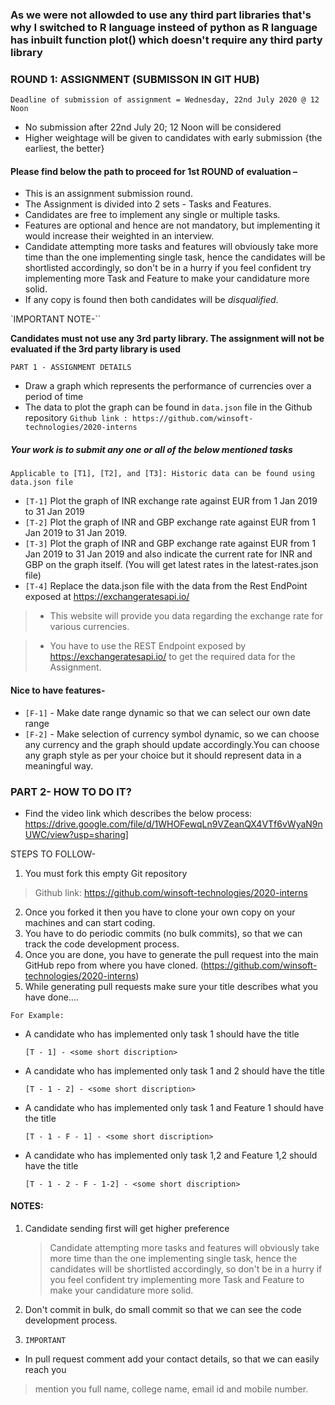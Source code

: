 ### As we were not allowded to use any third part libraries that's why I switched to R language insteed of python as R language has inbuilt function plot() which doesn't require any third party library


### ROUND 1: ASSIGNMENT (SUBMISSON IN GIT HUB)

`Deadline of submission of assignment = Wednesday, 22nd July 2020 @ 12 Noon`

 - No submission after 22nd July 20; 12 Noon will be considered
 - Higher weightage will be given to candidates with early submission {the earliest, the better}

#### Please find below the path to proceed for 1st ROUND of evaluation –

- This is an assignment submission round.
- The Assignment is divided into 2 sets - Tasks and Features.
- Candidates are free to implement any single or multiple tasks.
- Features are optional and hence are not mandatory, but implementing it would increase their weighted in
an interview.
- Candidate attempting more tasks and features will obviously take more time than the one implementing
single task, hence the candidates will be shortlisted accordingly, so don't be in a hurry if you feel confident try
implementing more Task and Feature to make your candidature more solid.
- If any copy is found then both candidates will be *disqualified*.


`IMPORTANT NOTE-``

**Candidates must not use any 3rd party library. The assignment will not be evaluated if the 3rd party library is used**

`PART 1 - ASSIGNMENT DETAILS`
- Draw a graph which represents the performance of currencies over a period of time
- The data to plot the graph can be found in `data.json` file in the Github repository
`Github link : https://github.com/winsoft-technologies/2020-interns`



##### Your work is to submit any one or all of the below mentioned tasks

`Applicable to [T1], [T2], and [T3]: Historic data can be found using data.json file`
-  `[T-1]` Plot the graph of INR exchange rate against EUR from 1 Jan 2019 to 31 Jan 2019
- `[T-2]` Plot the graph of INR and GBP exchange rate against EUR from 1 Jan 2019 to 31 Jan 2019.
- `[T-3]` Plot the graph of INR and GBP exchange rate against EUR from 1 Jan 2019 to 31 Jan 2019 and also indicate
the current rate for INR and GBP on the graph itself. (You will get latest rates in the latest-rates.json file)
- `[T-4]` Replace the data.json file with the data from the Rest EndPoint exposed at https://exchangeratesapi.io/
 > - This website will provide you data regarding the exchange rate for various currencies.

 > - You have to use the REST Endpoint exposed by https://exchangeratesapi.io/ to get the required data for the
Assignment.


#### Nice to have features-
- `[F-1]` - Make date range dynamic so that we can select our own date range
- `[F-2]` - Make selection of currency symbol dynamic, so we can choose any currency and the graph should
update accordingly.You can choose any graph style as per your choice but it should represent data in a
meaningful way.


### PART 2- HOW TO DO IT?

- Find the video link which describes the below process:
https://drive.google.com/file/d/1WHOFewqLn9VZeanQX4VTf6vWyaN9nUWC/view?usp=sharing]

STEPS TO FOLLOW-
1. You must fork this empty Git repository

> Github link: https://github.com/winsoft-technologies/2020-interns

2. Once you forked it then you have to clone your own copy on your machines and can start coding.
3. You have to do periodic commits (no bulk commits), so that we can track the code development process.
4. Once you are done, you have to generate the pull request into the main GitHub repo from where you have
cloned. (https://github.com/winsoft-technologies/2020-interns)
5. While generating pull requests make sure your title describes what you have done....

 `For Example:`

 - A candidate who has implemented only task 1 should have the title

    `[T - 1] - <some short discription>`

 - A candidate who has implemented only task 1 and 2 should have the title

    `[T - 1 - 2] - <some short discription>`

 - A candidate who has implemented only task 1 and Feature 1 should have the title

    `[T - 1 - F - 1] - <some short discription>`

 - A candidate who has implemented only task 1,2 and Feature 1,2 should have the title

    `[T - 1 - 2 - F - 1-2] - <some short discription>`

#### NOTES:
1. Candidate sending first will get higher preference
    > Candidate attempting more tasks and features will obviously take more time than the one implementing single task, hence the candidates will be shortlisted accordingly, so don't be in a hurry if you feel confident try implementing more Task and Feature to make your candidature more solid.

2. Don't commit in bulk, do small commit so that we can see the code development process.

3. `IMPORTANT`

  - In pull request comment add your contact details, so that we can easily reach you
> mention you full name, college name, email id and mobile number.
